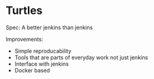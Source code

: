 # Turtles

Spec: A better jenkins than jenkins

Improvements:

* Simple reproducability
* Tools that are parts of everyday work not just jenkins
* Interface with jenkins
* Docker based

